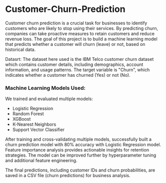 # Customer-Churn-Prediction
Customer churn prediction is a crucial task for businesses to identify customers who are likely to stop using their services. By predicting churn, companies can take proactive measures to retain customers and reduce revenue loss.
The goal of this project is to build a machine learning model that predicts whether a customer will churn (leave) or not, based on historical data.

Datasrt: The dataset here used is the IBM Telco customer churn dataset which contains customer details, including demographics, account information, and usage patterns. The target variable is "Churn", which indicates whether a customer has churned (Yes) or not (No).

### Machine Learning Models Used:
We trained and evaluated multiple models:
- Logistic Regression 
- Random Forest
- XGBoost
- K-Nearest Neighbors
- Support Vector Classifier

After training and cross-validating multiple models, successfully built a churn prediction model with 80% accuracy with Logistic Regression model. 
Feature importance analysis provides actionable insights for retention strategies.
The model can be improved further by hyperparameter tuning and additional feature engineering.

The final predictions, including customer IDs and churn probabilities, are saved in a CSV file (churn predictions) for business analysis.
